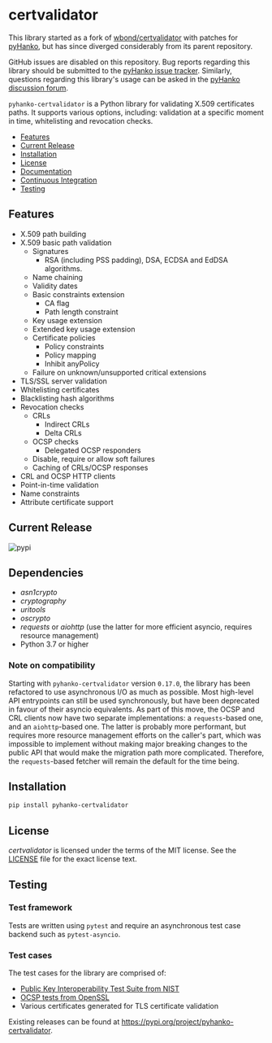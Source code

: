 # certvalidator

This library started as a fork of [wbond/certvalidator](https://github.com/wbond/certvalidator) with patches for [pyHanko](https://github.com/MatthiasValvekens/pyHanko), but has since diverged considerably from its parent repository.

GitHub issues are disabled on this repository. Bug reports regarding this library should be submitted to the [pyHanko issue tracker](https://github.com/MatthiasValvekens/pyHanko/issues).
Similarly, questions regarding this library's usage can be asked in the [pyHanko discussion forum](https://github.com/MatthiasValvekens/pyHanko/discussions).

`pyhanko-certvalidator` is a Python library for validating X.509 certificates paths. It supports various
options, including: validation at a specific moment in time, whitelisting and revocation checks.

 - [Features](#features)
 - [Current Release](#current-release)
 - [Installation](#installation)
 - [License](#license)
 - [Documentation](#documentation)
 - [Continuous Integration](#continuous-integration)
 - [Testing](#testing)


## Features

 - X.509 path building
 - X.509 basic path validation
   - Signatures
     - RSA (including PSS padding), DSA, ECDSA and EdDSA algorithms.
   - Name chaining
   - Validity dates
   - Basic constraints extension
     - CA flag
     - Path length constraint
   - Key usage extension
   - Extended key usage extension
   - Certificate policies
     - Policy constraints
     - Policy mapping
     - Inhibit anyPolicy
   - Failure on unknown/unsupported critical extensions
 - TLS/SSL server validation
 - Whitelisting certificates
 - Blacklisting hash algorithms
 - Revocation checks
   - CRLs
     - Indirect CRLs
     - Delta CRLs
   - OCSP checks
     - Delegated OCSP responders
   - Disable, require or allow soft failures
   - Caching of CRLs/OCSP responses
 - CRL and OCSP HTTP clients
 - Point-in-time validation
 - Name constraints
 - Attribute certificate support

## Current Release

![pypi](https://img.shields.io/pypi/v/pyhanko-certvalidator.svg)

## Dependencies

 - *asn1crypto*
 - *cryptography*
 - *uritools*
 - *oscrypto*
 - *requests* or *aiohttp* (use the latter for more efficient asyncio, requires resource management)
 - Python 3.7 or higher

 ### Note on compatibility

 Starting with `pyhanko-certvalidator` version `0.17.0`, the library has been refactored to use asynchronous I/O as much as possible. Most high-level API entrypoints can still be used synchronously, but have been deprecated in favour of their asyncio equivalents. 
 As part of this move, the OCSP and CRL clients now have two separate implementations: a `requests`-based one, and an `aiohttp`-based one. The latter is probably more performant, but requires more resource management efforts on the caller's part, which was impossible to implement without making major breaking changes to the public API that would make the migration path more complicated. Therefore, the `requests`-based fetcher will remain the default for the time being.


## Installation

```bash
pip install pyhanko-certvalidator
```

## License

*certvalidator* is licensed under the terms of the MIT license. See the
[LICENSE](LICENSE) file for the exact license text.



## Testing

### Test framework

Tests are written using `pytest` and require an asynchronous test case backend
such as `pytest-asyncio`.

### Test cases

The test cases for the library are comprised of:

 - [Public Key Interoperability Test Suite from NIST](http://csrc.nist.gov/groups/ST/crypto_apps_infra/pki/pkitesting.html)
 - [OCSP tests from OpenSSL](https://github.com/openssl/openssl/blob/master/test/recipes/80-test_ocsp.t)
 - Various certificates generated for TLS certificate validation


Existing releases can be found at https://pypi.org/project/pyhanko-certvalidator.
